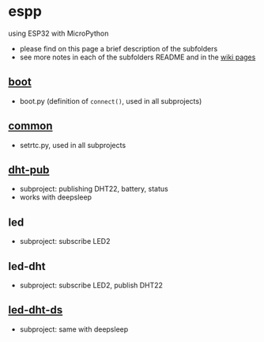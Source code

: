 # espp

using ESP32 with MicroPython

* please find on this page a brief description of the subfolders
* see more notes in each of the subfolders README and in the [wiki pages](https://github.com/gangely/espp/wiki/) 

## [boot](boot)
* boot.py  (definition of `connect()`, used in all subprojects)

## [common](common)
* setrtc.py, used in all subprojects

## [dht-pub](dht-pub)
* subproject: publishing DHT22, battery, status
* works with deepsleep

## led
* subproject: subscribe LED2

## led-dht
* subproject: subscribe LED2, publish DHT22

## [led-dht-ds](led-dht-ds)
* subproject: same with deepsleep
